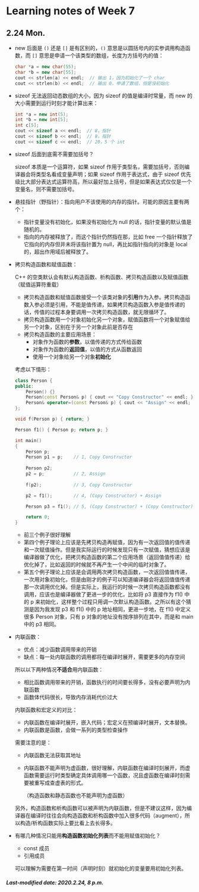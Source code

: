 # Learning notes of Week 7

## 2.24 Mon.

+ new 后面是 `()` 还是 `[]` 是有区别的，`()` 意思是以圆括号内的实参调用构造函数，而 `[]` 意思是申请一个该类型的数组，长度为方括号内的值：

  ```c++
  char *a = new char(55);
  char *b = new char[55];
  cout << strlen(a) << endl;  // 输出 1，因为初始化了一个 char
  cout << strlen(b) << endl;  // 输出 0，申请了数组，但是没初始化
  ```

+ sizeof 无法返回动态数组的大小，因为 sizeof 的值是编译时常量，而 new 的大小需要到运行时刻才能计算出来：

  ```c++
  int *a = new int(5);
  int *b = new int[5];
  int c[5];
  cout << sizeof a << endl;  // 8，指针
  cout << sizeof b << endl;  // 8，指针
  cout << sizeof c << endl;  // 20，5 个 int
  ```

+ sizeof 后面到底需不需要加括号？

  sizeof 本质是一个运算符，如果 sizeof 作用于类型名，需要加括号，否则编译器会将类型名看成变量声明；如果 sizeof 作用于表达式，由于 sizeof 优先级比大部分表达式运算符高，所以最好加上括号，但是如果表达式仅仅是一个变量名，则不需要加括号。

+ 悬挂指针（野指针）：指向用户不该使用的内存的指针。可能的原因主要有两个：

  + 指针变量没有初始化，如果没有初始化为 null 的话，指针变量的默认值是随机的。
  + 指向的内存被释放了，而这个指针仍然指在那，比如 free 一个指针释放了它指向的内存但并未将该指针置为 null，再比如指针指向的对象是 local 的，超出作用域后被释放了。

+ 拷贝构造函数和赋值函数：

  C++ 的空类默认会有默认构造函数、析构函数、拷贝构造函数以及赋值函数（赋值运算符重载）

  + 拷贝构造函数和赋值函数接受一个该类对象的**引用**作为入参。拷贝构造函数入参必须是引用，不能是值传递，如果拷贝构造函数入参是值传递的话，传值的过程本身要调用一次拷贝构造函数，就无限循环了。
  + 拷贝构造函数用一个对象初始化另一个对象，赋值函数将一个对象赋值给另一个对象，区别在于另一个对象此前是否存在
  + 拷贝构造函数的主要应用场景：
    + 对象作为函数的**参数**，以值传递的方式传给函数
    + 对象作为函数的**返回值**，以值的方式从函数返回
    + 使用一个对象给另一个对象**初始化**

  考虑以下情形：

  ```c++
  class Person {
  public:
      Person() {}
      Person(const Person& p) { cout << "Copy Constructor" << endl; }
      Person& operator=(const Person& p) { cout << "Assign" << endl; return *this; }
  };
  
  void f(Person p) { return; }
  
  Person f1() { Person p; return p; }
  
  int main() 
  {
      Person p;
      Person p1 = p;    // 1, Copy Constructor
      
      Person p2;
      p2 = p;           // 2, Assign
      
      f(p2);            // 3, Copy Constructor
  
      p2 = f1();        // 4, (Copy Constructor) + Assign
  
      Person p3 = f1(); // 5, (Copy Constructor) + (Copy Constructor)
  
      return 0;
  }
  ```

  + 前三个例子很好理解
  + 第四个例子理论上应该是先拷贝构造再赋值，因为有一次返回值的值传递和一次赋值操作。但是我实际运行的时候发现只有一次赋值，猜想应该是编译器做了优化，把拷贝构造函数的第二个应用场景（返回值值传递）给优化掉了，比如返回的时候就不再产生一个中间的临时对象了。
  + 第五个例子理论上应该是会调用两次拷贝构造函数，一次返回值值传递，一次用对象初始化，但是由刚才的例子可以知道编译器会将返回值值传递那一次调用优化掉。但是实际上，我运行的时候一次拷贝构造函数都没有调用，应该也是编译器做了更进一步的优化，比如将 p3 直接作为 f1() 中的 p 来初始化，这样整个过程只用调一次默认构造函数。之所以有这个猜测是因为我发现 p3 和 f1() 中的 p 地址相同，更进一步地，在 f1() 中定义很多 Person 对象，只有 p 对象的地址没有按序排列在其中，而是和 main 中的 p3 相同。

+ 内联函数：

  + 优点：减少函数调用带来的开销
  + 缺点：每一处内联函数的调用都将在编译时展开，需要更多的内存空间

  所以以下两种情况**不适合**用内联函数：

  + 相比函数调用带来的开销，函数执行的时间要长得多，没有必要声明为内联函数
  + 函数体代码很长，导致内存消耗代价过大

  内联函数和宏定义的对比：

  + 内联函数在编译时展开，嵌入代码；宏定义在预编译时展开，文本替换。
  + 内联函数是函数，会做一系列的类型检查操作

  需要注意的是：

  + 内联函数无法获取其地址

  + 内联函数不能声明为虚函数，很好理解，内联函数在编译时刻展开，而虚函数需要运行时类型确定具体调用哪一个函数，况且虚函数在编译时刻需要被重写成查虚表的形式。

    （构造函数和静态函数也不能声明为虚函数）

  另外，构造函数和析构函数可以被声明为内联函数，但是不建议这样，因为编译器在编译时往往会向构造函数和析构函数中加入很多代码（augment），所以构造/析构函数实际上要比看上去长得多。

+ 有哪几种情况只能用**构造函数初始化列表**而不能用赋值初始化？

  + const 成员
  + 引用成员

  可以理解为需要在第一时间（声明时刻）就初始化的变量要用初始化列表。

##### Last-modified date: 2020.2.24, 8 p.m.